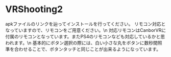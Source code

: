 # VRShooting2
apkファイルのリンクを辿ってインストールを行ってください。
リモコン対応となっていますので、リモコンをご用意ください。\n
対応リモコンはCanborVRに付属のリモコンとなっています。またPS4のリモコンなども対応しているかと思われます。\n
基本的にボタン選択の際には、白い小さな丸をボタンに数秒間照準を合わせることで、ボタンタッチと同じことが出来るようになっています。
